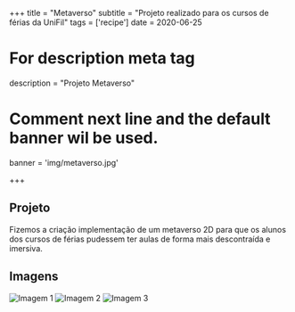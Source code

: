 +++
title = "Metaverso"
subtitle = "Projeto realizado para os cursos de férias da UniFil"
tags = ['recipe']
date = 2020-06-25

# For description meta tag
description = "Projeto Metaverso"

# Comment next line and the default banner wil be used.
banner = 'img/metaverso.jpg'

+++

## Projeto

Fizemos a criação implementação de um metaverso 2D para que os alunos dos cursos de férias pudessem ter aulas de forma mais descontraída e imersiva.


## Imagens

![Imagem 1](img/metaverso.jpg)
![Imagem 2](img/metaverso2.jpeg)
![Imagem 3](img/metaverso3.jpeg)

